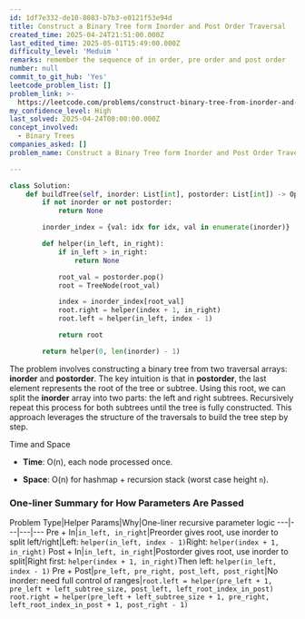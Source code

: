 ```yaml
---
id: 1df7e332-de10-8083-b7b3-e0121f53e94d
title: Construct a Binary Tree form Inorder and Post Order Traversal
created_time: 2025-04-24T21:51:00.000Z
last_edited_time: 2025-05-01T15:49:00.000Z
difficulty_level: 'Meduim '
remarks: remember the sequence of in order, pre order and post order
number: null
commit_to_git_hub: 'Yes'
leetcode_problem_list: []
problem_link: >-
  https://leetcode.com/problems/construct-binary-tree-from-inorder-and-postorder-traversal/
my_confidence_level: High
last_solved: 2025-04-24T00:00:00.000Z
concept_involved:
  - Binary Trees
companies_asked: []
problem_name: Construct a Binary Tree form Inorder and Post Order Traversal

---
```


```python
class Solution:
    def buildTree(self, inorder: List[int], postorder: List[int]) -> Optional[TreeNode]:
        if not inorder or not postorder:
            return None

        inorder_index = {val: idx for idx, val in enumerate(inorder)}

        def helper(in_left, in_right):
            if in_left > in_right:
                return None

            root_val = postorder.pop()
            root = TreeNode(root_val)

            index = inorder_index[root_val]
            root.right = helper(index + 1, in_right)
            root.left = helper(in_left, index - 1)

            return root

        return helper(0, len(inorder) - 1)

```

The problem involves constructing a binary tree from two traversal arrays: **inorder** and **postorder**. The key intuition is that in **postorder**, the last element represents the root of the tree or subtree. Using this root, we can split the **inorder** array into two parts: the left and right subtrees. Recursively repeat this process for both subtrees until the tree is fully constructed. This approach leverages the structure of the traversals to build the tree step by step.

Time and Space

*   **Time**: O(n), each node processed once.

*   **Space**: O(n) for hashmap + recursion stack (worst case height `n`).

### One-liner Summary for How Parameters Are Passed

Problem Type|Helper Params|Why|One-liner recursive parameter logic
\---|---|---|---
Pre + In|`in_left, in_right`|Preorder gives root, use inorder to split left/right|Left: `helper(in_left, index - 1)`Right: `helper(index + 1, in_right)`
Post + In|`in_left, in_right`|Postorder gives root, use inorder to split|Right first: `helper(index + 1, in_right)`Then left: `helper(in_left, index - 1)`
Pre + Post|`pre_left, pre_right, post_left, post_right`|No inorder: need full control of ranges|`root.left = helper(pre_left + 1, pre_left + left_subtree_size, post_left, left_root_index_in_post)
            root.right = helper(pre_left + left_subtree_size + 1, pre_right, left_root_index_in_post + 1, post_right - 1)`

